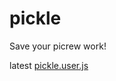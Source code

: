 # pickle

Save your picrew work!

latest [pickle.user.js](https://github.com/tnraro/pickle/releases/latest/download/pickle.user.js)